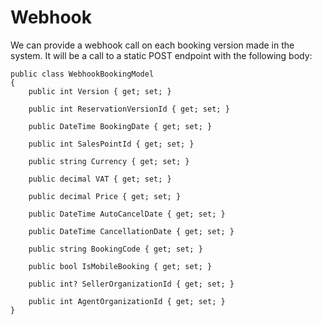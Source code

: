 # Webhook

We can provide a webhook call on each booking version made in the system. It will be a call to a static POST endpoint with the following body:


```
public class WebhookBookingModel
{
    public int Version { get; set; }

    public int ReservationVersionId { get; set; }

    public DateTime BookingDate { get; set; }

    public int SalesPointId { get; set; }

    public string Currency { get; set; }

    public decimal VAT { get; set; }

    public decimal Price { get; set; }

    public DateTime AutoCancelDate { get; set; }

    public DateTime CancellationDate { get; set; }

    public string BookingCode { get; set; }

    public bool IsMobileBooking { get; set; }

    public int? SellerOrganizationId { get; set; }

    public int AgentOrganizationId { get; set; }
}
```
